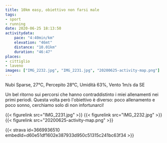 ```yaml
---
title: 10km easy, obiettivo non farsi male
tags:
- sport
- running
date: 2020-06-25 18:13:50
activitydata:
    pace: "4:40min/km"
    elevation: "46mt"
    distance: "10.01km"
    duration: "46:47"
places:
- cittiglio
- laveno
images: ["IMG_2232.jpg", "IMG_2231.jpg", "20200625-activity-map.png"]
---
```


Nubi Sparse, 27°C, Percepito 28°C, Umidità 63%, Vento 1m/s da SE

<!--more-->

Un bel ritorno sui percorsi che hanno contraddistinto i miei allenamenti nei primi periodi.
Questa volta però l'obiettivo è diverso: poco allenamento e poco sonno, cerchiamo solo di non infortunarci!


{{< figurelink src="IMG_2231.jpg" >}}
{{< figurelink src="IMG_2232.jpg" >}}
{{< figurelink src="20200625-activity-map.png" >}}


{{< strava id=3669936510 embedId=d60e51df1602e387933d950c51315c241bc63f34 >}}
